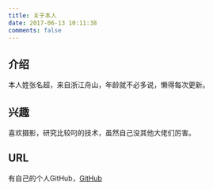 ```yaml
---
title: 关于本人
date: 2017-06-13 10:11:38
comments: false
---
```

## 介绍

本人姓张名超，来自浙江舟山，年龄就不必多说，懒得每次更新。

## 兴趣

喜欢摄影，研究比较叼的技术，虽然自己没其他大佬们厉害。

## URL

有自己的个人GitHub，[GitHub](https://github.com/Lanseria)
